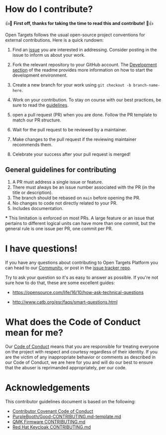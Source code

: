 # How do I contribute?

👍🎉 **First off, thanks for taking the time to read this and contribute!** 🎉👍

Open Targets follows the usual open-source project conventions for external contributions. Here is a quick rundown:

1. Find an [issue](https://github.com/opentargets/issues/issues?q=is%3Aissue+is%3Aopen+label%3Afrontend) you are interested in addressing. Consider posting in the issue to inform us about your work.

2. Fork the relevant repository to your GitHub account. The [Development section](./README.md#running-development) of the readme provides more information on how to start the development environment.

3. Create a new branch for your work using `git checkout -b branch-name-here`.

4. Work on your contribution. To stay on course with our best practices, be sure to read the [guidelines](#guidelines).

5. open a pull request (PR) when you are done. Follow the PR template to match our PR structure.

6. Wait for the pull request to be reviewed by a maintainer.

7. Make changes to the pull request if the reviewing maintainer recommends them.

8. Celebrate your success after your pull request is merged!

## <a name="guidelines"></a> General guidelines for contributing

1. A PR must address a single issue or feature.
2. There must always be an issue number associated with the PR (in the title or description).
3. The branch should be rebased on `main` before opening the PR.
4. No changes to code not directly related to your PR.
5. Includes documentation.

**\*** This limitation is enforced on most PRs. A large feature or an issue that pertains to different logical units can have more than one commit, but the general rule is one issue per PR, one commit per PR.

# I have questions!

If you have any questions about contributing to Open Targets Platform you can head to our [Community](https://community.opentargets.org/), or post in the [issue tracker repo](https://github.com/opentargets/platform/issues).

Try to ask your question so it's as easy to answer as possible. If you're not sure how to do that, these are some excellent guides:

- https://opensource.com/life/16/10/how-ask-technical-questions

- http://www.catb.org/esr/faqs/smart-questions.html

# What does the Code of Conduct mean for me?

Our [Code of Conduct](CODE_OF_CONDUCT.md) means that you are responsible for treating everyone on the project with respect and courtesy regardless of their identity. If you are the victim of any inappropriate behavior or comments as described in our Code of Conduct, we are here for you and will do our best to ensure that the abuser is reprimanded appropriately, per our code.

# Acknowledgements

This contributor guidelines document is based on the following:

- [Contributor Covenant Code of Conduct](https://www.contributor-covenant.org/version/1/4/code-of-conduct/)
- [PurpleBooth/Good-CONTRIBUTING.md-template.md](https://gist.github.com/PurpleBooth/b24679402957c63ec426)
- [QMK Firmware CONTRIBUTING.md](https://github.com/qmk/qmk_firmware/blob/master/docs/contributing.md)
- [Red Hat Keycloak CONTRIBUTING.md](https://github.com/keycloak/keycloak/blob/master/CONTRIBUTING.md)
